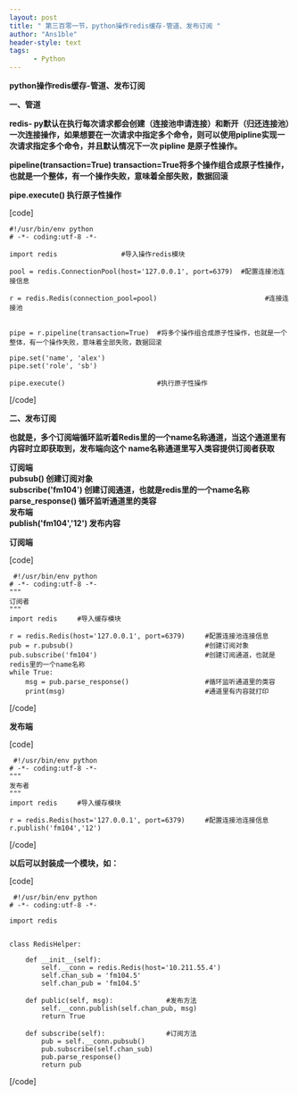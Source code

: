 ```yaml
---
layout: post
title: " 第三百零一节，python操作redis缓存-管道、发布订阅 "
author: "Ans1ble"
header-style: text
tags:
      - Python
---
```


**python操作redis缓存-管道、发布订阅**



**一、管道**

**redis-
py默认在执行每次请求都会创建（连接池申请连接）和断开（归还连接池）一次连接操作，如果想要在一次请求中指定多个命令，则可以使用pipline实现一次请求指定多个命令，并且默认情况下一次
pipline 是原子性操作。**

**pipeline(transaction=True)
transaction=True将多个操作组合成原子性操作，也就是一个整体，有一个操作失败，意味着全部失败，数据回滚**

**pipe.execute() 执行原子性操作**

[code]

    #!/usr/bin/env python
    # -*- coding:utf-8 -*-
    
    import redis                #导入操作redis模块
    
    pool = redis.ConnectionPool(host='127.0.0.1', port=6379)  #配置连接池连接信息
    
    r = redis.Redis(connection_pool=pool)                           #连接连接池
    
    
    pipe = r.pipeline(transaction=True)  #将多个操作组合成原子性操作，也就是一个整体，有一个操作失败，意味着全部失败，数据回滚
    
    pipe.set('name', 'alex')
    pipe.set('role', 'sb')
    
    pipe.execute()                       #执行原子性操作
[/code]





**二、发布订阅**  

**也就是，多个订阅端循环监听着Redis里的一个name名称通道，当这个通道里有内容时立即获取到，发布端向这个
**name名称通道里写入类容提供订阅者获取****

**订阅端**  
 **pubsub() 创建订阅对象**  
 **subscribe('fm104') 创建订阅通道，也就是redis里的一个name名称**  
 **parse_response() 循环监听通道里的类容**  
 **发布端**  
 **publish('fm104','12') 发布内容**

****订阅端****

[code]

     #!/usr/bin/env python
    # -*- coding:utf-8 -*-
    """
    订阅者
    """
    import redis     #导入缓存模块
    
    r = redis.Redis(host='127.0.0.1', port=6379)     #配置连接池连接信息
    pub = r.pubsub()                                 #创建订阅对象
    pub.subscribe('fm104')                           #创建订阅通道，也就是redis里的一个name名称
    while True:
        msg = pub.parse_response()                   #循环监听通道里的类容
        print(msg)                                   #通道里有内容就打印
[/code]

**发布端**

[code]

     #!/usr/bin/env python
    # -*- coding:utf-8 -*-
    """
    发布者
    """
    import redis     #导入缓存模块
    
    r = redis.Redis(host='127.0.0.1', port=6379)     #配置连接池连接信息
    r.publish('fm104','12')
[/code]



**以后可以封装成一个模块，如：**

[code]

     #!/usr/bin/env python
    # -*- coding:utf-8 -*-
    
    import redis
    
    
    class RedisHelper:
    
        def __init__(self):
            self.__conn = redis.Redis(host='10.211.55.4')
            self.chan_sub = 'fm104.5'
            self.chan_pub = 'fm104.5'
    
        def public(self, msg):　　　　　　　　#发布方法
            self.__conn.publish(self.chan_pub, msg)
            return True
    
        def subscribe(self):　　　　　　　　  #订阅方法
            pub = self.__conn.pubsub()
            pub.subscribe(self.chan_sub)
            pub.parse_response()
            return pub
[/code]



